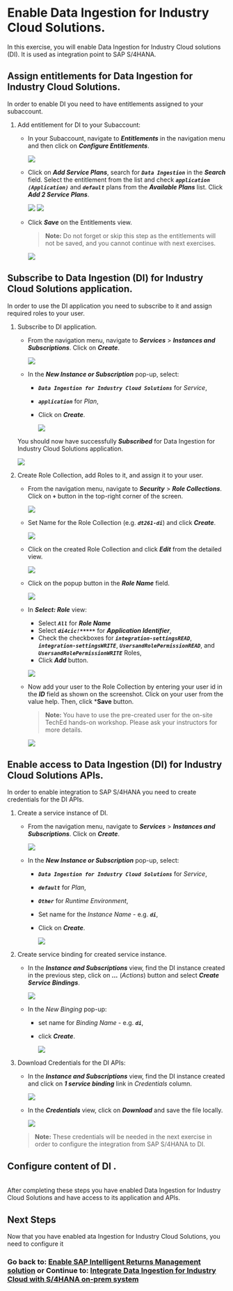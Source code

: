 # Enable Data Ingestion for Industry Cloud Solutions.

In this exercise, you will enable Data Ingestion for Industry Cloud solutions (DI). It is used as integration point to SAP S/4HANA.

## Assign entitlements for Data Ingestion for Industry Cloud Solutions.

In order to enable DI you need to have entitlements assigned to your subaccount.

1. Add entitlement for DI to your Subaccount:

   - In your Subaccount, navigate to  ***Entitlements*** in the navigation menu and then click on ***Configure Entitlements***.
            
      ![](/exercises/ex1/images/19.png)

   - Click on ***Add Service Plans***, search for ***`Data Ingestion`*** in the ***Search*** field. Select the entitlement from the list and check ***`application (Application)`*** and ***`default`*** plans from the ***Available Plans*** list. Click ***Add 2 Service Plans***.
      
      ![](/exercises/ex1/images/20.png)
      ![](/exercises/ex1/images/21.png)

   - Click ***Save*** on the Entitlements view.
      > **Note:** Do not forget or skip this step as the entitlements will not be saved, and you cannot continue with next exercises. 
      
      ![](/exercises/ex1/images/22.png)

## Subscribe to Data Ingestion (DI) for Industry Cloud Solutions application.
In order to use the DI application you need to subscribe to it and assign required roles to your user.

1. Subscribe to DI application.

   - From the navigation menu, navigate to ***Services*** > ***Instances and Subscriptions***. Click on ***Create***.

      ![](/exercises/ex1/images/23.png)

   - In the ***New Instance or Subscription*** pop-up, select:
     - ***`Data Ingestion for Industry Cloud Solutions`*** for *Service*,
     - ***`application`*** for *Plan*,
     - Click on ***Create***.

        ![](/exercises/ex1/images/24.png)

    You should now have successfully ***Subscribed*** for Data Ingestion for Industry Cloud Solutions application.

      ![](/exercises/ex1/images/25.png)

2. Create Role Collection, add Roles to it, and assign it to your user.
   - From the navigation menu, navigate to ***Security*** > ***Role Collections***. Click on ***`+`*** button in the top-right corner of the screen.

      ![](/exercises/ex1/images/26.png)
  
   - Set Name for the Role Collection (e.g. ***`dt261-di`***) and click ***Create***.

      ![](/exercises/ex1/images/27.png)
   
   - Click on the created Role Collection and click ***Edit*** from the detailed view.

      ![](/exercises/ex1/images/28.png)

   - Click on the popup button in the ***Role Name*** field.

      ![](/exercises/ex1/images/29.png)

   - In ***Select: Role*** view:
     - Select ***`All`*** for ***Role Name***
     - Select ***`di4cic!*****`*** for ***Application Identifier***, 
     - Check the checkboxes for ***`integration-settingsREAD`***, ***`integration-settingsWRITE`***, ***`UsersandRolePermissionREAD`***, and ***`UsersandRolePermissionWRITE`*** Roles,
     - Click ***Add*** button.

      ![](/exercises/ex1/images/30.png)
   
   - Now add your user to the Role Collection by entering your user id in the ***ID*** field as shown on the screenshot. Click on your user from the value help. Then, click ***Save** button.

      > **Note:** You have to use the pre-created user for the on-site TechEd hands-on workshop. Please ask your instructors for more details.  

      ![](/exercises/ex1/images/31.png)

## Enable access to Data Ingestion (DI) for Industry Cloud Solutions APIs.
In order to enable integration to SAP S/4HANA you need to create credentials for the DI APIs.

1. Create a service instance of DI.

   - From the navigation menu, navigate to ***Services*** > ***Instances and Subscriptions***. Click on ***Create***.

      ![](/exercises/ex1/images/32.png)

   - In the ***New Instance or Subscription*** pop-up, select:
     - ***`Data Ingestion for Industry Cloud Solutions`*** for *Service*,
     - ***`default`*** for *Plan*,
     - ***`Other`*** for *Runtime Environment*,
     - Set name for the *Instance Name* - e.g. ***`di`***,
     - Click on ***Create***.

        ![](/exercises/ex1/images/33.png)

2. Create service binding for created service instance.

   - In the ***Instance and Subscriptions*** view, find the DI instance created in the previous step, click on ***...*** (*Actions*) button and select ***Create Service Bindings***.

      ![](/exercises/ex1/images/34.png)

   - In the *New Binging* pop-up:
       - set name for *Binding Name* - e.g. ***`di`***, 
       - click ***Create***.
         
         ![](/exercises/ex1/images/35.png)

3. Download Credentials for the DI APIs:
   
   - In the ***Instance and Subscriptions*** view, find the DI instance created and click on  ***1 service binding*** link in *Credentials* column.
      
      ![](/exercises/ex1/images/36.png)
   
   - In the ***Credentials*** view, click on ***Download*** and save the file locally.
      
      ![](/exercises/ex1/images/37.png)
   
   > **Note:** These credentials will be needed in the next exercise in order to configure the integration from SAP S/4HANA to DI.

## Configure content of DI .
[//]: # (TO DO)

<br>After completing these steps you have enabled Data Ingestion for Industry Cloud Solutions and have access to its application and APIs.

## Next Steps

Now that you have enabled ata Ingestion for Industry Cloud Solutions, you need to configure it
<br>
### Go back to: [Enable SAP Intelligent Returns Management solution](../ex0/README.md) or Continue to: [Integrate Data Ingestion for Industry Cloud with S/4HANA on-prem system](../ex2/README.md)